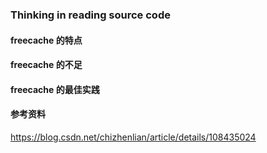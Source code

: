 ### Thinking in reading source code

#### freecache 的特点

#### freecache 的不足

#### freecache 的最佳实践


#### 参考资料
https://blog.csdn.net/chizhenlian/article/details/108435024

